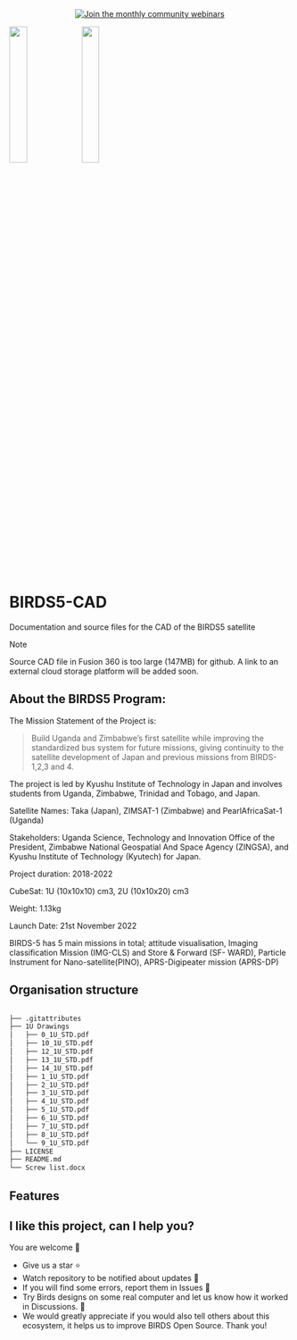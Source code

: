 
<div align="center">
  <a href="https://lean-sat.org/opensource/">
  <img alt="Join the monthly community webinars" src="https://img.shields.io/badge/join_our-monthly_webinars-orange" />
  </a>
</div>


<img  width="25%" src="https://github.com/BIRDSOpenSource/BIRDS5-CAD/assets/100206676/fd3ff8ed-76a4-4b20-aec6-1a9d83f25005"> <img width="25%" src="https://github.com/BIRDSOpenSource/BIRDS5-CAD/assets/100206676/5cb7bd65-6989-4c46-8026-098282452dca">


# BIRDS5-CAD
 Documentation and source files for the CAD of the BIRDS5 satellite

> [!NOTE]
> Source CAD file in Fusion 360 is too large (147MB) for github. A link to an external cloud storage platform will be added soon.


## About the BIRDS5 Program:

The Mission Statement of the Project is:

> Build Uganda and Zimbabwe’s first satellite while improving the standardized bus system for future missions, giving continuity to the satellite development of Japan and previous missions from BIRDS-1,2,3 and 4.

The project is led by Kyushu Institute of Technology in Japan and involves students from Uganda, Zimbabwe, Trinidad and Tobago, and Japan.

Satellite Names: Taka (Japan), ZIMSAT-1 (Zimbabwe) and PearlAfricaSat-1 (Uganda)

Stakeholders: Uganda Science, Technology and Innovation Office of the President, Zimbabwe National Geospatial And Space Agency (ZINGSA), and Kyushu Institute of Technology (Kyutech) for Japan.

Project duration: 2018-2022

CubeSat: 1U (10x10x10) cm3, 2U (10x10x20) cm3

Weight: 1.13kg

Launch Date: 21st November 2022

BIRDS-5 has 5 main missions in total; attitude visualisation, Imaging classification Mission (IMG-CLS) and Store & Forward (SF- WARD), Particle Instrument for Nano-satellite(PINO), APRS-Digipeater mission (APRS-DP) 

## Organisation structure

```bash

├── .gitattributes
├── 1U Drawings
│   ├── 0_1U_STD.pdf
│   ├── 10_1U_STD.pdf
│   ├── 12_1U_STD.pdf
│   ├── 13_1U_STD.pdf
│   ├── 14_1U_STD.pdf
│   ├── 1_1U_STD.pdf
│   ├── 2_1U_STD.pdf
│   ├── 3_1U_STD.pdf
│   ├── 4_1U_STD.pdf
│   ├── 5_1U_STD.pdf
│   ├── 6_1U_STD.pdf
│   ├── 7_1U_STD.pdf
│   ├── 8_1U_STD.pdf
│   └── 9_1U_STD.pdf
├── LICENSE
├── README.md
└── Screw list.docx

```
## Features


## I like this project, can I help you?
You are welcome 🙂

* Give us a star ⭐
* Watch repository to be notified about updates 👀
* If you will find some errors, report them in Issues 🐞
* Try Birds designs on some real computer and let us know how it worked in Discussions. 💬
* We would greatly appreciate if you would also tell others about this ecosystem, it helps us to improve BIRDS Open Source. Thank you!
